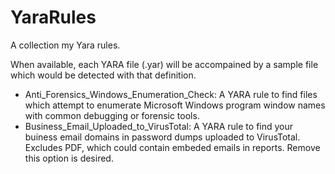 # YaraRules
 
A collection my Yara rules.

When available, each YARA file (.yar) will be accompained by a sample file which would be detected with that definition.

- Anti_Forensics_Windows_Enumeration_Check: A YARA rule to find files which attempt to enumerate Microsoft Windows program window names with common debugging or forensic tools.
- Business_Email_Uploaded_to_VirusTotal: A YARA rule to find your buiness email domains in password dumps uploaded to VirusTotal. Excludes PDF, which could contain embeded emails in reports. Remove this option is desired.